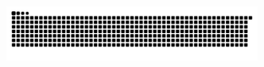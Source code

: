 <picture>
  <source media="(prefers-color-scheme: dark)" srcset="https://raw.githubusercontent.com/DevJayson/DevJayson/output/github-contribution-grid-snake-dark.svg">
  <source media="(prefers-color-scheme: light)" srcset="https://raw.githubusercontent.com/DevJayson/DevJayson/output/github-contribution-grid-snake.svg">
  <img alt="github contribution grid snake animation" src="https://raw.githubusercontent.com/DevJayson/DevJayson/output/github-contribution-grid-snake.svg">
</picture>
<!--
**ElijahWmj/ElijahWmj** is a ✨ _special_ ✨ repository because its `README.md` (this file) appears on your GitHub profile.

Here are some ideas to get you started:

- 🔭 I’m currently working on ...
- 🌱 I’m currently learning ...
- 👯 I’m looking to collaborate on ...
- 🤔 I’m looking for help with ...
- 💬 Ask me about ...
- 📫 How to reach me: ...
- 😄 Pronouns: ...
- ⚡ Fun fact: ...
-->

